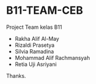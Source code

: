 # B11-TEAM-CEB

Project Team kelas B11

  - Rakha Alif Al-May
  - Rizaldi Prasetya
  - Silvia Ramadina
  - Mohammad Alif Rachmansyah
  - Retia Uji Asriyani
  
Thanks.
